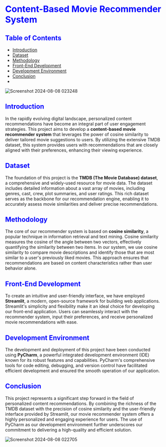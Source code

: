 # <span style="color:blue">Content-Based Movie Recommender System</span>

## <span style="color:blue">Table of Contents</span>

- [Introduction](#introduction)
- [Dataset](#dataset)
- [Methodology](#methodology)
- [Front-End Development](#front-end-development)
- [Development Environment](#development-environment)
- [Conclusion](#conclusion)
- 

![Screenshot 2024-08-08 023248](https://github.com/user-attachments/assets/0cfa52d9-3b92-409e-8393-ebbe6059f043)


## <span style="color:blue">Introduction</span>

In the rapidly evolving digital landscape, personalized content recommendations have become an integral part of user engagement strategies. This project aims to develop a **content-based movie recommender system** that leverages the power of cosine similarity to deliver tailored movie suggestions to users. By utilizing the extensive TMDB dataset, this system provides users with recommendations that are closely aligned with their preferences, enhancing their viewing experience.

## <span style="color:blue">Dataset</span>

The foundation of this project is the **TMDB (The Movie Database) dataset**, a comprehensive and widely-used resource for movie data. The dataset includes detailed information about a vast array of movies, including genres, cast, crew, plot summaries, and user ratings. This rich dataset serves as the backbone for our recommendation engine, enabling it to accurately assess movie similarities and deliver precise recommendations.

## <span style="color:blue">Methodology</span>

The core of our recommender system is based on **cosine similarity**, a popular technique in information retrieval and text mining. Cosine similarity measures the cosine of the angle between two vectors, effectively quantifying the similarity between two items. In our system, we use cosine similarity to compare movie descriptions and identify those that are most similar to a user's previously liked movies. This approach ensures that recommendations are based on content characteristics rather than user behavior alone.

## <span style="color:blue">Front-End Development</span>

To create an intuitive and user-friendly interface, we have employed **Streamlit**, a modern, open-source framework for building web applications. Streamlit's simplicity and flexibility make it an ideal choice for developing our front-end application. Users can seamlessly interact with the recommender system, input their preferences, and receive personalized movie recommendations with ease.

## <span style="color:blue">Development Environment</span>

The development and deployment of this project have been conducted using **PyCharm**, a powerful integrated development environment (IDE) known for its robust features and capabilities. PyCharm's comprehensive tools for code editing, debugging, and version control have facilitated efficient development and ensured the smooth operation of our application.

## <span style="color:blue">Conclusion</span>

This project represents a significant step forward in the field of personalized content recommendations. By combining the richness of the TMDB dataset with the precision of cosine similarity and the user-friendly interface provided by Streamlit, our movie recommender system offers a highly personalized and engaging experience for users. The use of PyCharm as our development environment further underscores our commitment to delivering a high-quality and efficient solution.


![Screenshot 2024-08-08 022705](https://github.com/user-attachments/assets/13bf28f1-3177-4343-8c6b-b3376618b317)

